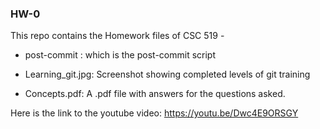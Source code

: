 ### HW-0
This repo contains the Homework files of CSC 519 - 

- post-commit : which is the post-commit script

- Learning_git.jpg: Screenshot showing completed levels of git training

- Concepts.pdf: A .pdf file with answers for the questions asked.

Here is the link to the youtube video:  https://youtu.be/Dwc4E9ORSGY
